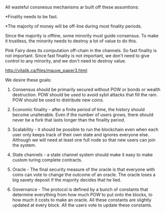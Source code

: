 All wasteful consnesus mechanisms ar built off these assumtions:

*Finality needs to be fast.

*The majority of money will be off-line during most finality periods.

Since the majority is offline, some minority must guide consensus. To make it trustless, the minority needs to destroy a lot of value to do this.

Pink Fairy does its computation off-chain in the channels. So fast finality is not important.
Since fast finality is not important, we don't need to give control to any minority, and we don't need to destroy value.


http://vitalik.ca/files/mauve_paper3.html

We desire these goals:

1) Consensus should be primarily secured without POW or bonds or wealth destruction. POW should be used to avoid sybil attacks that fill the ram. POW should be used to distribute new coins.

2) Economic finality - after a finite period of time, the history should become unalterable.
Even if the number of users grows, there should never be a fork that lasts longer than the finality period.

3) Scalability - it should be possible to run the blockchain even when each user only keeps track of their own state and ignores everyone else.
Although we will need at least one full node so that new users can join the system.

4) State channels - a state channel system should make it easy to make custom turing complete contracts.

5) Oracle - The final security measure of the oracle is that everyone with coins can vote to change the outcome of an oracle.
The oracle loses a big savety deposit if the majority decides that he lied.

6) Governance - The protocol is defined by a bunch of constants that determine everything from how much POW to put onto the blocks, to how much it costs to make an oracle.
All these constants are slightly updated at every block.
All the users vote to update these constants.


